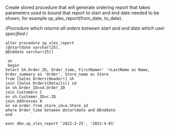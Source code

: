 Create stored procedure that will generate ordering report that takes parameters used to bound that report to start and end date needed to be shown, 
for example sp_sles_report(from_date, to_date).


/*Procedure which returns all orders between start and end date which user specified.*/

```
alter procedure sp_sles_report
(@startdate varchar(25),
@Enddate varchar(25))

 as
 begin
Select Sh.Order_ID, Order_time, FirstName+' '+LastName as Name, Order_summary as 'Order', Store_name as Store
from [Sales Orders(Header)] sh
join [Sales Orders(Details)] sd
on sh.Order_ID=sd.Order_ID
join Customers C
on sh.Customer_ID=c.ID
join Addresses A
on sd.order_from_store_id=a.Store_id
where Order_time between @startdate and @Enddate
end

exec dbo.sp_sles_report '2022-3-25', '2022-4-01'

```
